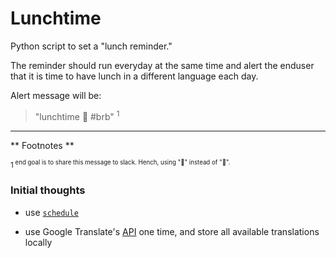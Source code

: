 # Lunchtime

Python script to set a "lunch reminder." 

The reminder should run everyday at the same time and alert the enduser that it is time to have lunch in a different language each day.

Alert message will be:

> "lunchtime :sandwich: #brb" <sup>1<sup>

------------
** Footnotes **

<sup>1<sup> end goal is to share this message to slack.
Hench, using ":sandwich:" instead of "🥪".

### Initial thoughts

- use [`schedule`](https://schedule.readthedocs.io/en/stable/)

- use Google Translate's [API](https://cloud.google.com/translate/docs/reference/rest) one time, and store all available translations locally